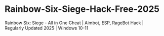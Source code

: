 # Rainbow-Six-Siege-Hack-Free-2025
Rainbow Six: Siege - All in One Cheat | Aimbot, ESP, RageBot Hack | Regularly Updated 2025 | Windows 10-11

